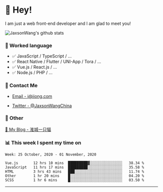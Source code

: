 # 👋 Hey!

I am just a web front-end developer and I am glad to meet you!

![JaxsonWang's github stats](https://github-readme-stats.vercel.app/api?username=JaxsonWang&&show_icons=true&&title_color=1abc9c&&icon_color=1abc9c)


### 📝 Worked language

- ✅ JavaScript / TypeScript / ...
- ✅ React Native / Flutter / UNI-App / Tora / ...
- ✅ Vue.js / React.js / ...
- ✅ Node.js / PHP / ...

### 📮 Contact Me

- [Email - i@iiong.com](mailto:i@iiong.com)

- [Twitter - @JaxsonWangChina](https://twitter.com/JaxsonWangChina)

### 🤪 Other

[📌 My Blog - 淮城一只猫](https://iiong.com)

### 📊 This week I spent my time on

<!--START_SECTION:waka-->
```text
Week: 25 October, 2020 - 01 November, 2020

Vue.js       12 hrs 10 mins  █████████▓░░░░░░░░░░░░░░░   38.34 % 
JavaScript   11 hrs 17 mins  █████████░░░░░░░░░░░░░░░░   35.58 % 
HTML         3 hrs 43 mins   ███░░░░░░░░░░░░░░░░░░░░░░   11.74 % 
Other        1 hr 20 mins    █░░░░░░░░░░░░░░░░░░░░░░░░   04.20 % 
SCSS         1 hr 6 mins     █░░░░░░░░░░░░░░░░░░░░░░░░   03.50 % 
```
<!--END_SECTION:waka-->

---
